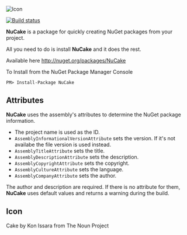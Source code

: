 ![Icon](https://raw.github.com/distantcam/NuCake/master/icons/icon_28050_100.png)

[![Build status](https://ci.appveyor.com/api/projects/status/m05c0q48ej5ssedm)](https://ci.appveyor.com/project/distantcam/nucake)

**NuCake** is a package for quickly creating NuGet packages from your project.

All you need to do is install **NuCake** and it does the rest.

Available here http://nuget.org/packages/NuCake

To Install from the NuGet Package Manager Console 
    
    PM> Install-Package NuCake

## Attributes

**NuCake** uses the assembly's attributes to determine the NuGet package information.

- The project name is used as the ID.
- `AssemblyInformationalVersionAttribute` sets the version. If it's not availabe the file version is used instead.
- `AssemblyTitleAttribute` sets the title.
- `AssemblyDescriptionAttribute` sets the description.
- `AssemblyCopyrightAttribute` sets the copyright.
- `AssemblyCultureAttribute` sets the language.
- `AssemblyCompanyAttribute` sets the author.

The author and description are required. If there is no attribute for them, **NuCake** uses default values and returns a warning during the build.

## Icon

Cake by Kon Issara from The Noun Project